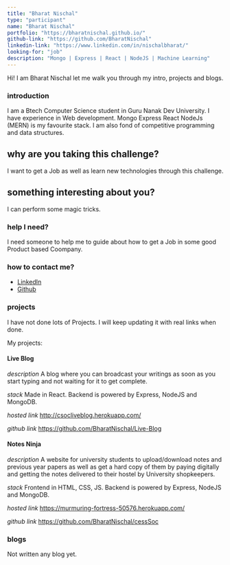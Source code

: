 ```yaml
---
title: "Bharat Nischal"
type: "participant"
name: "Bharat Nischal"
portfolio: "https://bharatnischal.github.io/"
github-link: "https://github.com/BharatNischal"
linkedin-link: "https://www.linkedin.com/in/nischalbharat/"
looking-for: "job"
description: "Mongo | Express | React | NodeJS | Machine Learning"
---
```


Hi! I am Bharat Nischal let me walk you through my intro, projects and blogs.

### introduction

I am a Btech Computer Science student in Guru Nanak Dev University. I have experience in Web development. Mongo Express React NodeJs (MERN) is my favourite stack. I am also fond of competitive programming and data structures.

## why are you taking this challenge?

I want to get a Job as well as learn new technologies through this challenge.

## something interesting about you?

I can perform some magic tricks.

### help I need?

I need someone to help me to guide about how to get a Job in some good Product based Coompany.

### how to contact me?

- [LinkedIn](https://www.linkedin.com/in/nischalbharat/)
- [Github](https://github.com/BharatNischal)

### projects

I have not done lots of Projects. I will keep updating it with real links when done.

My projects:

#### Live Blog

_description_ A blog where you can broadcast your writings as soon as you start typing and not waiting for it to get complete.

_stack_ Made in React. Backend is powered by Express, NodeJS and MongoDB.

_hosted link_ http://csocliveblog.herokuapp.com/

_github link_ https://github.com/BharatNischal/Live-Blog

#### Notes Ninja

_description_ A website for university students to upload/download notes and previous year papers as well as get a hard copy of them by paying digitally and getting the notes delivered to their hostel by University shopkeepers.

_stack_ Frontend in HTML, CSS, JS. Backend is powered by Express, NodeJS and MongoDB.

_hosted link_ https://murmuring-fortress-50576.herokuapp.com/

_github link_ https://github.com/BharatNischal/cessSoc

### blogs

Not written any blog yet.
